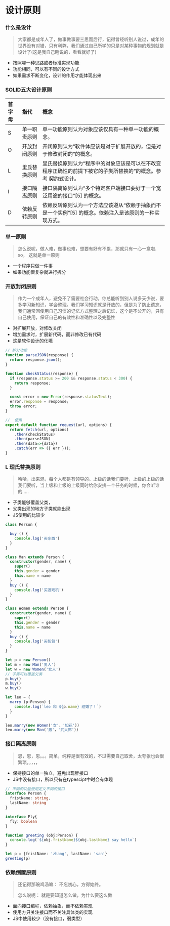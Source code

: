 # 设计原则

### 什么是设计

> 大家都是成年人了，做事做事要三思而后行，记得曾经听别人说过，成年的世界没有对错，只有利弊，我们通过自己所学的只是对某种事物的规划就是设计了(这是我自己瞎说的，看看就好了)

- 按照哪一种思路或者标准实现功能
- 功能相同，可以有不同的设计方式
- 如果需求不断变化，设计的作用才能体现出来

### SOLID五大设计原则

| 首字母 | 指代         | 概念                                                         |
| :----- | :----------- | :----------------------------------------------------------- |
| S      | 单一职责原则 | 单一功能原则认为对象应该仅具有一种单一功能的概念。           |
| O      | 开放封闭原则 | 开闭原则认为“软件体应该是对于扩展开放的，但是对于修改封闭的”的概念。 |
| L      | 里氏替换原则 | 里氏替换原则认为“程序中的对象应该是可以在不改变程序正确性的前提下被它的子类所替换的”的概念。参考 契约式设计。 |
| I      | 接口隔离原则 | 接口隔离原则认为“多个特定客户端接口要好于一个宽泛用途的接口”[5] 的概念。 |
| D      | 依赖反转原则 | 依赖反转原则认为一个方法应该遵从“依赖于抽象而不是一个实例”[5] 的概念。依赖注入是该原则的一种实现方式。 |

### 单一原则

> 怎么说呢，做人难，做事也难，想要有好有不累，那就只有一心一意啦. so， 这就是单一原则

- 一个程序只做一件事
- 如果功能很复杂就进行拆分

### 开放封闭原则

> 作为一个成年人，避免不了需要社会行动。你总能听到别人说多天少说，要多学习新知识，学会整理。我们学习知识就是开放的，但是为了防止遗忘，我们通常回使用自己习惯的记忆方式整理之后记忆，这个是不公开的，只有自己使用，保证自己的有效性和准确性以及完整性

- 对扩展开放，对修改关闭
- 增加需求时，扩展新代码，而非修改已有代码
- 这是软件设计的化境

```js
// 拆分功能
function parseJSON(response) {
  return response.json();
}

function checkStatus(response) {
  if (response.status >= 200 && response.status < 300) {
    return response;
  }

  const error = new Error(response.statusText);
  error.response = response;
  throw error;
}

//  使用
export default function request(url, options) {
  return fetch(url, options)
    .then(checkStatus)
    .then(parseJSON)
    .then(data=>{data})
    .catch(err => ({ err }));
}
```
### L 理氏替换原则

> 哈哈，出来混，每个人都是有领导的。上级的话我们要听，上级的上级的话我们要听，当上级和上级的上级同时给你安排一个任务的时候，你会听谁的.....

- 子类能够覆盖父类，
- 父类出现的地方子类就能出现
- JS使用的比较少

```ts
class Person {

  buy () {
    console.log('买东西')
  }
}

class Man extends Person {
  constructor(gender, name) {
    super()
    this.gender = gender
    this.name = name
  }
  buy () {
    console.log('买游戏机')
  }
}

class Women extends Person {
  constructor(gender, name) {
    super()
    this.gender = gender
    this.name = name
  }
  buy () {
    console.log('买包包')
  }
}

let p = new Person()
let m = new Man('男人')
let w = new Women('女人')
// 子类可以覆盖父类
p.buy()
m.buy()
w.buy()

let leo = {
  marry (p:Penson) {
    console.log(`leo 和 ${p.name} 结婚了！`)
  }
}

leo.marry(new Women('女'，'如花'))
leo.marry(new Man('男'，'武大郎'))
```
### 接口隔离原则

> 恩，恩，恩。。。简单，纯粹是很有效的，不过需要自己取舍，太夸张也会很繁琐，，，，，

- 保持接口的单一独立，避免出现胖接口
- JS中没有接口，所以只有在typescipt中时会有体现
```ts
// 不同的功能使用定义不同的接口
interface Person {
  fristName: string,
  lastName: string
}

interface Fly{
  fly: boolean
}

function greeting (obj:Person) {
  console.log(`${obj.fristName}${obj.lastName} say hello`)
}

let p = {fristName: 'zhang', lastName: 'san'}
greeting(p)
```

### 依赖倒置原则

> 还记得那碗鸡汤嘛： 不忘初心，方得始终。
>
> 怎么说呢： 就是要知道怎么做，为什么要这么做

- 面向接口编程，依赖抽象，而不依赖实现
- 使用方只关注接口而不关注具体类的实现
- JS中使用较少（没有接口，弱类型）

